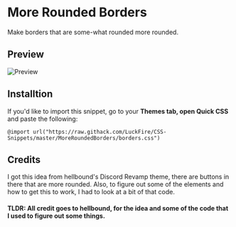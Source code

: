# More Rounded Borders
Make borders that are some-what rounded more rounded. 

## Preview
![Preview ](https://cdn.discordapp.com/attachments/738968109288914976/751152635196735528/unknown.png)

## Installtion
If you'd like to import this snippet, go to your **Themes tab, open Quick CSS** and paste the following: 

	@import url("https://raw.githack.com/LuckFire/CSS-Snippets/master/MoreRoundedBorders/borders.css")

## Credits
I got this idea from hellbound's Discord Revamp theme, there are buttons in there that are more rounded. Also, to figure out some of the elements and how to get this to work, I had to look at a bit of that code. 
#### TLDR: All credit goes to hellbound, for the idea and some of the code that I used to figure out some things.
